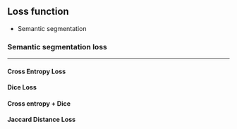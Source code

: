 ## Loss function

- Semantic segmentation



### Semantic segmentation loss

----



#### Cross Entropy Loss



#### Dice Loss



#### Cross entropy + Dice



#### Jaccard Distance Loss


